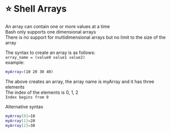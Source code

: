 # :star: Shell Arrays  

An array can contain one or more values at a time  
Bash only supports one dimensional arrays  
There is no support for multidimensional arrays but no limit to the size of the array  

The syntax to create an array is as follows:  
`array_name = (value0 value1 value2)`  
example:

```bash
myArray=(10 20 30 40)
```

The above creates an array, the array name is myArray and it has three elements  
The index of the elements is 0, 1, 2  
`Index begins from 0`  

Alternative syntax  
```bash
myArray[0]=10
myArray[1]=20
myArray[2]=30
```
